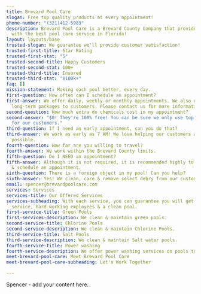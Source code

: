 ```yaml
---
title: Brevard Pool Care
slogan: Free top quality products at every appointment!
phone-number: "(321)412-5983"
description: Brevard Pool Care is a Brevard County Company that provides it's customers
  with the best pool care service in Florida!
layout: layouts/base
trusted-slogan: We guarantee we'll provide customer satisfaction!
trusted-first-title: Star Rating
trusted-first-stat: "5"
trusted-second-title: Happy Customers
trusted-second-stat: 100+
trusted-third-title: Insured
trusted-third-stat: "$100k+"
faq: []
mission-statement: Making each pool better, every day.
first-question: How often can I schedule an appointment?
first-answer: We offer daily, weekly or monthly appointments. We also offer select
  long-term packages to customers. Please contact us for more information.
second-question: How much extra do chemicals cost in my appointment?
second-answer: "$0! They're 100% free! You can be sure we only use top quality products
  for our customers."
third-question: If I need an early appointment, can you do that?
third-answer: We work as early as 7 AM! We love helping our customers as early as
  possible.
fourth-question: How far are you willing to travel?
fourth-answer: We work within the Brevard County limits.
fifth-question: Do I NEED an appointment?
fifth-answer: Although it is not required, it is recommended highly to contact us
  & schedule an appointment.
sixth-question: There is a foreign object in my pool! Can you help?
sixth-answer: Yes! We clean, care & remove select debry from our customer's pools!
email: spencer@brevardpoolcare.com
services: Services
services-title: Our Offered Services
services-subheading: With each service, you can guarantee you will get top notch customer
  service, hard working employees & a clean pool.
first-service-title: Green Pools
first-services-description: We clean & maintain green pools.
second-service-title: Chlorine Pools
second-service-description: We clean & maintain Chlorine Pools.
third-service-title: Salt Pools
third-service-description: We clean & maintain Salt water pools.
fourth-service-title: Power washing
fourth-service-description: We offer power washing services on pools to all our customers!
meet-brevard-pool-care: Meet Brevard Pool Care
meet-brevard-pool-care-subheading: Let's Work Together

---
```

Spencer - add your content here.